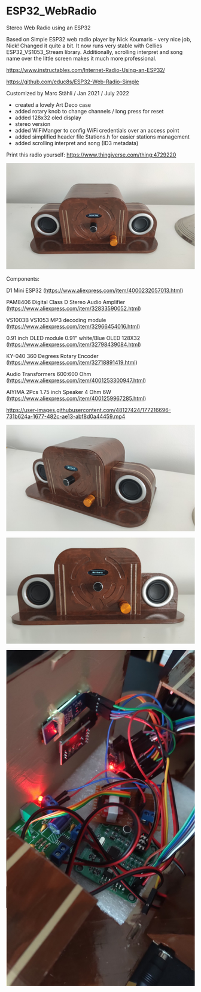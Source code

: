 # ESP32_WebRadio
Stereo Web Radio using an ESP32

Based on Simple ESP32 web radio player by Nick Koumaris - very nice job, Nick!
Changed it quite a bit. It now runs very stable with Cellies ESP32_VS1053_Stream library. Additionally,
scrolling interpret and song name over the little screen makes it much more professional. 

https://www.instructables.com/Internet-Radio-Using-an-ESP32/

https://github.com/educ8s/ESP32-Web-Radio-Simple

Customized by Marc Stähli / Jan 2021 / July 2022
  - created a lovely Art Deco case
  - added rotary knob to change channels / long press for reset
  - added 128x32 oled display
  - stereo version
  - added WiFiManger to config WiFi credentials over an access point
  - added simplified header file Stations.h for easier stations management
  - added scrolling interpret and song (ID3 metadata)

Print this radio yourself: https://www.thingiverse.com/thing:4729220


[![ESP32_WebRadio](https://github.com/3KUdelta/ESP32_WebRadio/blob/main/pictures/IMG_20210119_143840.png)](https://github.com/3KUdelta/ESP32_WebRadio)

  
  Components:
  
D1 Mini ESP32 (https://www.aliexpress.com/item/4000232057013.html)

PAM8406 Digital Class D Stereo Audio Amplifier (https://www.aliexpress.com/item/32833590052.html)

VS1003B VS1053 MP3 decoding module (https://www.aliexpress.com/item/32966454016.html)

0.91 inch OLED module 0.91" white/Blue OLED 128X32 (https://www.aliexpress.com/item/32798439084.html)

KY-040 360 Degrees Rotary Encoder (https://www.aliexpress.com/item/32718891419.html)

Audio Transformers 600:600 Ohm (https://www.aliexpress.com/item/4001253300947.html)

AIYIMA 2Pcs 1.75 inch Speaker 4 Ohm 6W (https://www.aliexpress.com/item/4001259967285.html)

https://user-images.githubusercontent.com/48127424/177216696-731b624a-1677-482c-ae13-abf8d0a44459.mp4

[![ESP32_WebRadio](https://github.com/3KUdelta/ESP32_WebRadio/blob/main/pictures/IMG_20210119_143929.png)](https://github.com/3KUdelta/ESP32_WebRadio)

[![ESP32_WebRadio](https://github.com/3KUdelta/ESP32_WebRadio/blob/main/pictures/IMG_20210119_143908.png)](https://github.com/3KUdelta/ESP32_WebRadio)

[![ESP32_WebRadio](https://github.com/3KUdelta/ESP32_WebRadio/blob/main/pictures/IMG_20210116_163151.png)](https://github.com/3KUdelta/ESP32_WebRadio)

